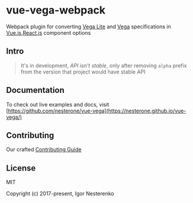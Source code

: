 # vue-vega-webpack

Webpack plugin for converting [Vega Lite](https://vega.github.io/vega-lite/) and [Vega](https://vega.github.io/vega/) specifications in [Vue.js](https://vuejs.org/),[React.js](https://facebook.github.io/react/) component options

## Intro

> It's in development, *API isn't stable*, only after removing `alpha` prefix from the version that project would have stable API

## Documentation

To check out live examples and docs, visit [https://github.com/nesterone/vue-vega](https://nesterone.github.io/vue-vega/)

## Contributing

Our crafted [Contributing Guide](https://github.com/nesterone/vue-vega/blob/master/CONTRIBUTING.md)
 
## License

MIT

Copyright (c) 2017-present, Igor Nesterenko
